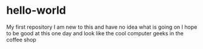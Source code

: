 # hello-world
My first repository
I am new to this and have no idea what is going on
I hope to be good at this one day and look like the cool computer geeks in the coffee shop
